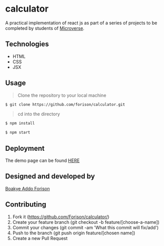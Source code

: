 # calculator
A practical implementation of react js as part of a series of projects to be completed by students of [Microverse](https://www.microverse.org/ "The Global School for Remote Software Developers!").

## Technologies

- HTML
- CSS
- JSX

## Usage

> Clone the repository to your local machine

```sh
$ git clone https://github.com/forison/calculator.git
```
> cd into the directory

```sh
$ npm install
```

```sh
$ npm start
```

## Deployment

The demo page can be found [HERE](https://guarded-harbor-05894.herokuapp.com/)

## Designed and developed by

[Boakye Addo Forison](https://github.com/Forison)

## Contributing

1. Fork it (https://github.com/Forison/calculator/)
2. Create your feature branch (git checkout -b feature/[choose-a-name])
3. Commit your changes (git commit -am 'What this commit will fix/add')
4. Push to the branch (git push origin feature/[chosen name])
5. Create a new Pull Request
